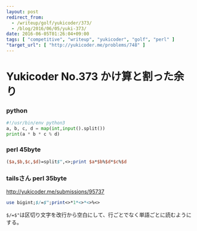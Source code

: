 ```yaml
---
layout: post
redirect_from:
  - /writeup/golf/yukicoder/373/
  - /blog/2016/06/05/yuki-373/
date: 2016-06-05T01:26:04+09:00
tags: [ "competitive", "writeup", "yukicoder", "golf", "perl" ]
"target_url": [ "http://yukicoder.me/problems/748" ]
---
```


# Yukicoder No.373 かけ算と割った余り

### python

``` python
#!/usr/bin/env python3
a, b, c, d = map(int,input().split())
print(a * b * c % d)
```

### perl 45byte

``` perl
($a,$b,$c,$d)=split$",<>;print $a*$b%$d*$c%$d
```

### tailsさん perl 35byte

<http://yukicoder.me/submissions/95737>

``` perl
use bigint;$/=$";print<>*1*<>*<>%<>
```

`$/=$"`は区切り文字を改行から空白にして、行ごとでなく単語ごとに読むようにする。

